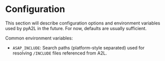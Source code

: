 # Configuration

This section will describe configuration options and environment variables used by pyA2L in the future. For now, defaults are usually sufficient.

Common environment variables:
- `ASAP_INCLUDE`: Search paths (platform-style separated) used for resolving `/INCLUDE` files referenced from A2L.
